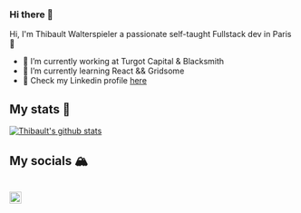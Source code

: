 ### Hi there 👋

Hi, I'm Thibault Walterspieler a passionate self-taught Fullstack dev in Paris 🥖

- 🔭  I’m currently working at Turgot Capital & Blacksmith
- 🌱  I’m currently learning React && Gridsome
- 💼  Check my Linkedin profile [here](https://www.linkedin.com/in/thibault-walterspieler-84881716b/)

## My stats 🧮

[![Thibault's github stats](https://github-readme-stats.vercel.app/api?username=ThibaultWalterspieler&count_private=true&show_icons=true)](https://github.com/anuraghazra/github-readme-stats)

## My socials 🏔
<br/>
<a href="https://twitter.com/ThibaultWalters">
  <img align="left" alt="Thibault Walterspieler | Twitter" width="21px" src="https://raw.githubusercontent.com/anuraghazra/anuraghazra/master/assets/twitter.svg" />
</a>
